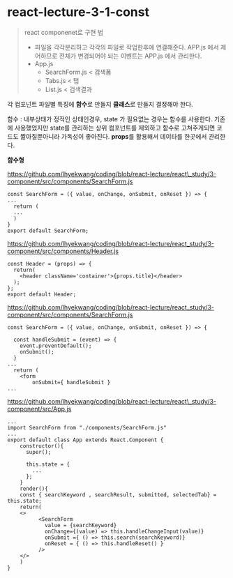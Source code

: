 # react-lecture-3-1-const

> react componenet로 구현 법
> 
> * 파일을 각각분리하고 각각의 파일로 작업한후에 연결해준다. APP.js 에서 제어하므로 전체가 변경되어야 되는 이벤트는 APP.js 에서 관리한다.
> *   App.js 
>     * SearchForm.js < 검색폼
>     * Tabs.js < 탭
>     * List.js < 검색결과

각 컴포넌트 파일별 특징에 **함수**로 만들지 **클래스**로 만들지 결정해야 한다.

함수 : 내부상태가 정적인 상태인경우, state 가 필요없는 경우는 함수를 사용한다. 기존에 사용했었지만 state를 관리하는 상위 컴포넌트를 제외하고 함수로 고쳐주게되면 코드도 짦아질뿐아니라 가독성이 좋아진다. **props**를 활용해서 데이타를 한곳에서 관리한다.

**함수형**

https://github.com/lhyekwang/coding/blob/react-lecture/react\_study/3-component/src/components/SearchForm.js

```
const SearchForm = ({ value, onChange, onSubmit, onReset }) => {
...
  return (
  ...
  )
}
export default SearchForm;
```
https://github.com/lhyekwang/coding/blob/react-lecture/react_study/3-component/src/components/Header.js

```
const Header = (props) => {
  return(
    <header className='container'>{props.title}</header>
  );
};
export default Header;
```

https://github.com/lhyekwang/coding/blob/react-lecture/react_study/3-component/src/components/SearchForm.js
```
const SearchForm = ({ value, onChange, onSubmit, onReset }) => {

  const handleSubmit = (event) => {
    event.preventDefault();
    onSubmit();
  }
...
  return (
    <form 
        onSubmit={ handleSubmit }
...
```


https://github.com/lhyekwang/coding/blob/react-lecture/react\_study/3-component/src/App.js

```
...
import SearchForm from "./components/SearchForm.js"
...
export default class App extends React.Component {
    constructor(){
      super();

      this.state = { 
        ...
      };
    }
    render(){
    const { searchKeyword , searchResult, submitted, selectedTab} = this.state;
    return(
    <>
          <SearchForm 
            value = {searchKeyword}
            onChange={(value) => this.handleChangeInput(value)}
            onSubmit ={ () => this.search(searchKeyword)} 
            onReset = { () => this.handleReset() }
          />
    </>
    )
}

```
